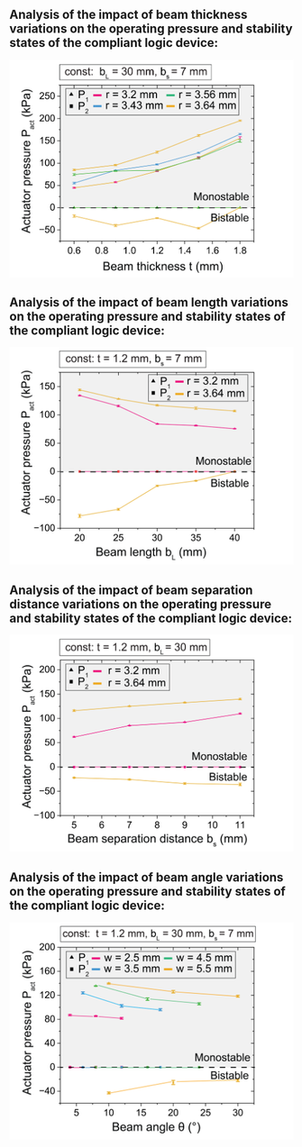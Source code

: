 ## Analysis of the impact of beam thickness variations on the operating pressure and stability states of the compliant logic device:

![](Images/BeamThickness.png)

## Analysis of the impact of beam length variations on the operating pressure and stability states of the compliant logic device:

![](Images/BeamLength.png)

## Analysis of the impact of beam separation distance variations on the operating pressure and stability states of the compliant logic device:
![](Images/BeamSeparationDistance.png)

## Analysis of the impact of beam angle variations on the operating pressure and stability states of the compliant logic device:
![](Images/BeamAngle.png)
